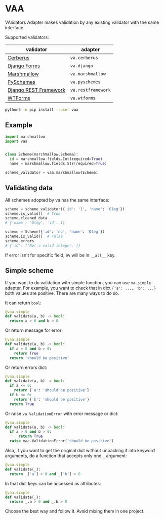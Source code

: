 # VAA

VAlidators Adapter makes validation by any existing validator with the same interface.

Supported validators:

| validator | adapter |
| --------- | ------- |
| [Cerberus](http://docs.python-cerberus.org/en/stable/) | `va.cerberus` |
| [Django Forms](https://docs.djangoproject.com/en/2.2/topics/forms/) | `va.django` |
| [Marshmallow](https://marshmallow.readthedocs.io/en/stable/) | `va.marshmallow` |
| [PySchemes](https://github.com/spy16/pyschemes) | `va.pyschemes` |
| [Django REST Framework](https://www.django-rest-framework.org/) | `va.restframework` |
| [WTForms](https://wtforms.readthedocs.io/en/stable/) | `va.wtforms` |

```bash
python3 -m pip install --user vaa
```

## Example

```python
import marshmallow
import vaa


class Scheme(marshmallow.Schema):
  id = marshmallow.fields.Int(required=True)
  name = marshmallow.fields.Str(required=True)

scheme_validator = vaa.marshmallow(Scheme)
```

## Validating data

All schemes adopted by va has the same interface:

```python
scheme = scheme_validator({'id': '1', 'name': 'Oleg'})
scheme.is_valid()  # True
scheme.cleaned_data
# {'name': 'Oleg', 'id': 1}

scheme = Scheme({'id': 'no', 'name': 'Oleg'})
scheme.is_valid()  # False
scheme.errors
# {'id': ['Not a valid integer.']}
```

If error isn't for specific field, iw will be in `__all__` key.

## Simple scheme

If you want to do validation with simple function, you can use `va.simple` adapter. For example, you want to check that in dict `{'a': ..., 'b': ...}` both values are positive. There are many ways to do so.

It can return `bool`:

```python
@vaa.simple
def validate(a, b) -> bool:
  return a > 0 and b > 0
```

Or return message for error:

```python
@vaa.simple
def validate(a, b) -> bool:
  if a > 0 and b > 0:
    return True
  return 'should be positive'
```

Or return errors dict:

```python
@vaa.simple
def validate(a, b) -> bool:
  if a <= 0:
    return {'a': 'should be positive'}
  if b <= 0:
    return {'b': 'should be positive'}
  return True
```

Or raise `va.ValidationError` with error message or dict:

```python
@vaa.simple
def validate(a, b) -> bool:
  if a > 0 and b > 0:
      return True
  raise vaa.ValidationError('should be positive')
```

Also, if you want to get the original dict without unpacking it into keyword arguments, do a function that accepts only one `_` argument:

```python
@vaa.simple
def validate(_):
  return _['a'] > 0 and _['b'] > 0
```

In that dict keys can be accessed as attributes:

```python
@vaa.simple
def validate(_):
  return _.a > 0 and _.b > 0
```

Choose the best way and follow it. Avoid mixing them in one project.
